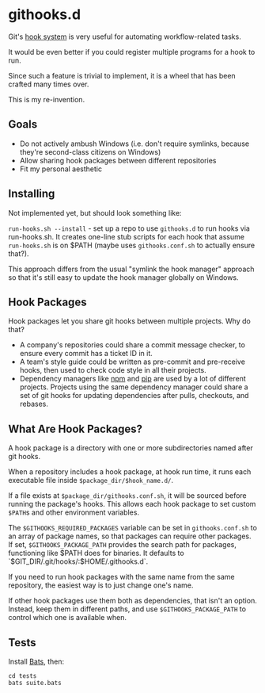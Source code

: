 githooks.d
==========

Git's
[hook system](https://www.kernel.org/pub/software/scm/git/docs/githooks.html)
is very useful for automating workflow-related tasks.

It would be even better if you could register multiple programs for a hook to
run.

Since such a feature is trivial to implement, it is a wheel that has been
crafted many times over.

This is my re-invention.

Goals
-----

* Do not actively ambush Windows (i.e. don't require symlinks, because
  they're second-class citizens on Windows)
* Allow sharing hook packages between different repositories
* Fit my personal aesthetic

Installing
----------

Not implemented yet, but should look something like:

`run-hooks.sh --install` - set up a repo to use `githooks.d` to run hooks via
run-hooks.sh. It creates one-line stub scripts for each hook that assume
`run-hooks.sh` is on $PATH (maybe uses `githooks.conf.sh` to actually ensure
that?).

This approach differs from the usual "symlink the hook manager" approach so
that it's still easy to update the hook manager globally on Windows.

Hook Packages
-------------

Hook packages let you share git hooks between multiple projects. Why do that?

* A company's repositories could share a commit message checker, to ensure
  every commit has a ticket ID in it.
* A team's style guide could be written as pre-commit and pre-receive hooks, then
  used to check code style in all their projects.
* Dependency managers like [npm](https://www.npmjs.org/) and
  [pip](https://pypi.python.org/pypi/pip) are used by a lot of different
  projects. Projects using the same dependency manager could share a set of git
  hooks for updating dependencies after pulls, checkouts, and rebases.


## What Are Hook Packages?

A hook package is a directory with one or more subdirectories named after git
hooks.

When a repository includes a hook package, at hook run time, it runs each
executable file inside `$package_dir/$hook_name.d/`.

If a file exists at `$package_dir/githooks.conf.sh`, it will be sourced before
running the package's hooks. This allows each hook package to set custom
`$PATH`s and other environment variables.

The `$GITHOOKS_REQUIRED_PACKAGES` variable can be set in `githooks.conf.sh` to
an array of package names, so that packages can require other packages.
If set, `$GITHOOKS_PACKAGE_PATH` provides the search path for packages,
functioning like $PATH does for binaries. It defaults to
`$GIT_DIR/.git/hooks/:$HOME/.githooks.d`.

If you need to run hook packages with the same name from the same repository,
the easiest way is to just change one's name.

If other hook packages use them both as dependencies, that isn't an option.
Instead, keep them in different paths, and use `$GITHOOKS_PACKAGE_PATH` to
control which one is available when.

Tests
-----

Install [Bats](https://github.com/sstephenson/bats), then:

    cd tests
    bats suite.bats
